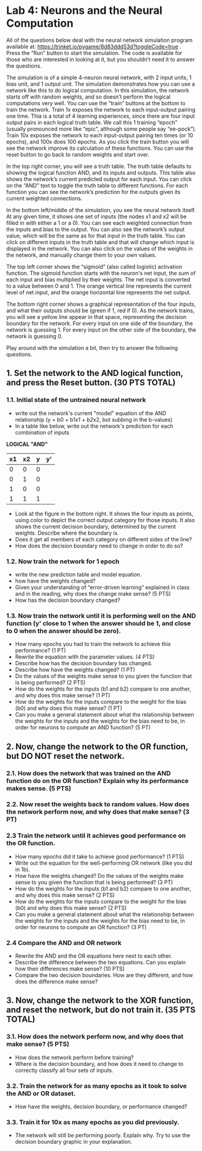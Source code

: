 # Lab 4: Neurons and the Neural Computation

All of the questions below deal with the neural network simulation program available at:
https://trinket.io/pygame/8d83ddd53d?toggleCode=true . Press the “Run” button to start the simulation. 
The code is available for those who are interested in looking at it, but you shouldn’t need it to answer the questions.

The simulation is of a simple 4-neuron neural network, with 2 input units, 1 bias unit, and 1 output unit. 
The simulation demonstrates how you can use a network like this to do logical computation. 
In this simulation, the network starts off with random weights, and so doesn’t perform the logical computations very well. 
You can use the “train” buttons at the bottom to train the network. 
Train 1x exposes the network to each input-output pairing one time.
Thia is a total of 4 learning experiences, since there are four input output pairs in each logical truth table. 
We call this 1 training “epoch” (usually pronounced more like “epic”, although some people say “ee-pock”). 
Train 10x exposes the network to each input-output pairing ten times (or 10 epochs), and 100x does 100 epochs. 
As you click the train button you will see the network improve its calculation of these functions. 
You can use the reset button to go back to random weights and start over.
 
In the top right corner, you will see a truth table. 
The truth table defaults to showing the logical function AND, and its inputs and outputs. 
This table also shows the network’s current predicted output for each input. 
You can click on the “AND” text to toggle the truth table to different functions.
For each function you can see the network’s prediction for the outputs given its current weighted connections.
 
In the bottom left/middle of the simulation, you see the neural network itself. 
At any given time, it shows one set of inputs (the nodes x1 and x2 will be filled in with either a 1 or a 0). 
You can see each weighted connection from the inputs and bias to the output.
You can also see the network’s output value, which will be the same as for that input in the truth table. 
You can click on different inputs in the truth table and that will change which input is displayed in the network. 
You can also click on the values of the weights in the network, and manually change them to your own values.
 
The top left corner shows the “sigmoid” (also called logistic) activation function.
The sigmoid function starts with the neuron's net input, the sum of each input and bias multiplied by their weights.
The net input is converted to a value between 0 and 1. 
The orange vertical line represents the current level of net input, and the orange horizontal line represents the net output.
 
The bottom right corner shows a graphical representation of the four inputs, and what their outputs should be (green if 1, red if 0). 
As the network trains, you will see a yellow line appear in that space, representing the decision boundary for the network. 
For every input on one side of the boundary, the network is guessing 1.
For every input on the other side of the boundary, the network is guessing 0.
 
Play around with the simulation a bit, then try to answer the following questions.

## 1. Set the network to the AND logical function, and press the Reset button. (30 PTS TOTAL)

### 1.1. Initial state of the untrained neural network
- write out the network's current "model" equation of the AND relationship (y = b0 + b1*x1 + b2*x2, but subbing in the b-values) 
- In a table like below, write out the network's prediction for each combination of inputs

**LOGICAL "AND"**

| x1 | x2 | y | y' |
|----|----|---|---|
| 0  | 0  | 0 |   |
| 0  | 1  | 0 |   |
| 1  | 0  | 0 |   
| 1  | 1  | 1 |   |

- Look at the figure in the bottom right.
It shows the four inputs as points, using color to depict the correct output category for those inputs.
It also shows the current decision boundary, determined by the current weights.
Describe where the boundary is.
- Does it get all members of each category on different sides of the line?
- How does the decision boundary need to change in order to do so?

### 1.2. Now train the network for 1 epoch
- write the new prediction table and model equation.
- how have the weights changed?
- Given your understanding of “error-driven learning” explained in class and in the reading, why does the change make sense? (5 PTS)
- How has the decision boundary changed?

### 1.3. Now train the network until it is performing well on the AND function (y' close to 1 when the answer should be 1, and close to 0 when the answer should be zero). 
- How many epochs you had to train the network to achieve this performance? (1 PT)
- Rewrite the equation with the parameter values. (4 PTS)
- Describe how has the decision boundary has changed.
- Describe how have the weights changed? (1 PT)
- Do the values of the weights make sense to you given the function that is being performed? (2 PTS)
- How do the weights for the inputs (b1 and b2) compare to one another, and why does this make sense? (1 PT)
- How do the weights for the inputs compare to the weight for the bias (b0) and why does this make sense? (1 PT)
- Can you make a general statement about what the relationship between the weights for the inputs and the weights for the bias need to be, in order for neurons to compute an AND function? (5 PT)

## 2. Now, change the network to the OR function, but DO NOT reset the network.

### 2.1. How does the network that was trained on the AND function do on the OR function? Explain why its performance makes sense. (5 PTS)

### 2.2. Now reset the weights back to random values. How does the network perform now, and why does that make sense? (3 PT) 

### 2.3 Train the network until it achieves good performance on the OR function.
- How many epochs did it take to achieve good performance? (1 PTS)
- Write out the equation for the well-performing OR network (like you did in 1b).
- How have the weights changed? Do the values of the weights make sense to you given the function that is being performed? (3 PT)
- How do the weights for the inputs (b1 and b2) compare to one another, and why does this make sense? (2 PTS)
- How do the weights for the inputs compare to the weight for the bias (b0) and why does this make sense? (2 PTS)
- Can you make a general statement about what the relationship between the weights for the inputs and the weights for the bias need to be, in order for neurons to compute an OR function? (3 PT)

### 2.4 Compare the AND and OR network
- Rewrite the AND and the OR equations here next to each other.
- Describe the difference between the two equations. Can you explain how their differences make sense? (10 PTS)
- Compare the two decision boundaries. How are they different, and how does the difference make sense?

## 3. Now, change the network to the XOR function, and reset the network, but do not train it. (35 PTS TOTAL)

### 3.1. How does the network perform now, and why does that make sense? (5 PTS)
- How does the network perform before training?
- Where is the decision boundary, and how does it need to change to correctly classify all four sets of inputs. 

### 3.2. Train the network for as many epochs as it took to solve the AND or OR dataset.
- How have the weights, decision boundary, or performance changed?

### 3.3. Train it for 10x as many epochs as you did previously.
- The network will still be performing poorly. Explain why. Try to use the decision boundary graphic in your explanation.
